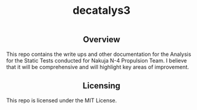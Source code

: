 <div align="center">
	<h1>decatalys3</h1>
	<img href=https://img.shields.io/github/languages/top/azid0azide/decatalys3?style=plastic&label=Documentation%20Written%20In&labelColor=red" />
</div>

<div align="center">
	<h2>Overview</h2>
</div>

This repo contains the write ups and other documentation for the Analysis for the Static Tests conducted for Nakuja N-4 Propulsion Team. I believe that it will be comprehensive and will highlight key areas of improvement.

<div align="center">
	<h2>Licensing</h2>
</div>

This repo is licensed under the MIT License.